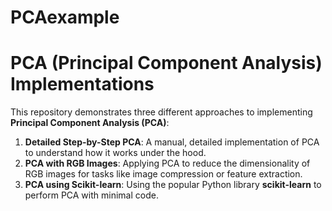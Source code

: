 # PCAexample

# PCA (Principal Component Analysis) Implementations

This repository demonstrates three different approaches to implementing **Principal Component Analysis (PCA)**:

1. **Detailed Step-by-Step PCA**: A manual, detailed implementation of PCA to understand how it works under the hood.
2. **PCA with RGB Images**: Applying PCA to reduce the dimensionality of RGB images for tasks like image compression or feature extraction.
3. **PCA using Scikit-learn**: Using the popular Python library **scikit-learn** to perform PCA with minimal code.
